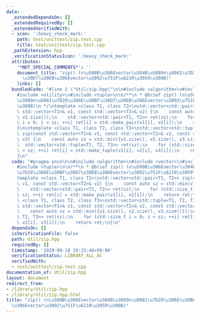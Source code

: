 ```yaml
---
data:
  _extendedDependsOn: []
  _extendedRequiredBy: []
  _extendedVerifiedWith:
  - icon: ':heavy_check_mark:'
    path: test/unittest/zip.test.cpp
    title: test/unittest/zip.test.cpp
  _pathExtension: hpp
  _verificationStatusIcon: ':heavy_check_mark:'
  attributes:
    '*NOT_SPECIAL_COMMENTS*': ''
    document_title: "zip() (n\u500B\u306Evector\u304B\u3089n\u8981\u7D20\u306E\u30BF\
      \u30D7\u30EB\u306Evector\u3092\u751F\u6210\u3059\u308B)"
    links: []
  bundledCode: "#line 2 \"Util/zip.hpp\"\n\n#include <algorithm>\n#include <vector>\n\
    #include <utility>\n#include <tuple>\n\n/**\n * @brief zip() (n\u500B\u306Evector\u304B\
    \u3089n\u8981\u7D20\u306E\u30BF\u30D7\u30EB\u306Evector\u3092\u751F\u6210\u3059\
    \u308B)\n */\ntemplate <class T1, class T2>\nstd::vector<std::pair<T1, T2>> zip(const\
    \ std::vector<T1>& v1, const std::vector<T2>& v2) {\n    const auto sz = std::min(v1.size(),\
    \ v2.size());\n    std::vector<std::pair<T1, T2>> ret(sz);\n    for (std::size_t\
    \ i = 0; i < sz; ++i) ret[i] = std::make_pair(v1[i], v2[i]);\n    return ret;\n\
    }\n\ntemplate <class T1, class T2, class T3>\nstd::vector<std::tuple<T1, T2, T3>>\
    \ zip(const std::vector<T1>& v1, const std::vector<T2>& v2, const std::vector<T3>&\
    \ v3) {\n    const auto sz = std::min({v1.size(), v2.size(), v3.size()});\n  \
    \  std::vector<std::tuple<T1, T2, T3>> ret(sz);\n    for (std::size_t i = 0; i\
    \ < sz; ++i) ret[i] = std::make_tuple(v1[i], v2[i], v3[i]);\n    return ret;\n\
    }\n"
  code: "#pragma once\n\n#include <algorithm>\n#include <vector>\n#include <utility>\n\
    #include <tuple>\n\n/**\n * @brief zip() (n\u500B\u306Evector\u304B\u3089n\u8981\
    \u7D20\u306E\u30BF\u30D7\u30EB\u306Evector\u3092\u751F\u6210\u3059\u308B)\n */\n\
    template <class T1, class T2>\nstd::vector<std::pair<T1, T2>> zip(const std::vector<T1>&\
    \ v1, const std::vector<T2>& v2) {\n    const auto sz = std::min(v1.size(), v2.size());\n\
    \    std::vector<std::pair<T1, T2>> ret(sz);\n    for (std::size_t i = 0; i <\
    \ sz; ++i) ret[i] = std::make_pair(v1[i], v2[i]);\n    return ret;\n}\n\ntemplate\
    \ <class T1, class T2, class T3>\nstd::vector<std::tuple<T1, T2, T3>> zip(const\
    \ std::vector<T1>& v1, const std::vector<T2>& v2, const std::vector<T3>& v3) {\n\
    \    const auto sz = std::min({v1.size(), v2.size(), v3.size()});\n    std::vector<std::tuple<T1,\
    \ T2, T3>> ret(sz);\n    for (std::size_t i = 0; i < sz; ++i) ret[i] = std::make_tuple(v1[i],\
    \ v2[i], v3[i]);\n    return ret;\n}\n"
  dependsOn: []
  isVerificationFile: false
  path: Util/zip.hpp
  requiredBy: []
  timestamp: '2020-09-18 19:25:46+09:00'
  verificationStatus: LIBRARY_ALL_AC
  verifiedWith:
  - test/unittest/zip.test.cpp
documentation_of: Util/zip.hpp
layout: document
redirect_from:
- /library/Util/zip.hpp
- /library/Util/zip.hpp.html
title: "zip() (n\u500B\u306Evector\u304B\u3089n\u8981\u7D20\u306E\u30BF\u30D7\u30EB\
  \u306Evector\u3092\u751F\u6210\u3059\u308B)"
---
```

